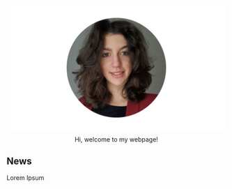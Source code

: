 
  <img src="ZacGithub.jpg" style="width:1000px;" align="middle"/>
  
  
<p align="center">
    Hi, welcome to my webpage!
 </p>
  

 <h2>News</h2>
 <p>Lorem Ipsum</p>
 




  
 
